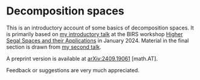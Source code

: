 # Decomposition spaces

This is an introductory account of some basics of decomposition spaces.
It is primarily based on [my introductory talk](https://www.birs.ca/events/2024/5-day-workshops/24w5266/videos/watch/202401221031-Hackney.html) at the BIRS workshop [Higher Segal Spaces and their Applications](https://www.birs.ca/events/2024/5-day-workshops/24w5266) in January 2024.
Material in the final section is drawn from [my second talk](https://www.birs.ca/events/2024/5-day-workshops/24w5266/videos/watch/202401260946-Hackney.html).

A preprint version is available at [arXiv:2409.19061](http://arxiv.org/abs/2409.19061) \[math.AT\].

Feedback or suggestions are very much appreciated.